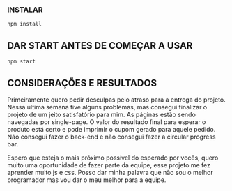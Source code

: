 ### INSTALAR
```
npm install
```

## DAR START ANTES DE COMEÇAR A USAR

```
npm start
```
## CONSIDERAÇÕES E RESULTADOS
Primeiramente quero pedir desculpas pelo atraso para a entrega do projeto.
Nessa última semana tive alguns problemas, mas consegui finalizar o projeto de um jeito satisfatório para mim.
As páginas estão sendo navegadas por single-page.
O valor do resultado final para esperar o produto está certo e pode imprimir o cupom gerado para aquele pedido.
Não consegui fazer o back-end e não consegui fazer a circular progress bar.

Espero que esteja o mais próximo possível do esperado por vocês, quero muito uma oportunidade de fazer parte da equipe, esse projeto me fez aprender muito js e css. Posso dar minha palavra que não sou o melhor programador mas vou dar o meu melhor para a equipe.

